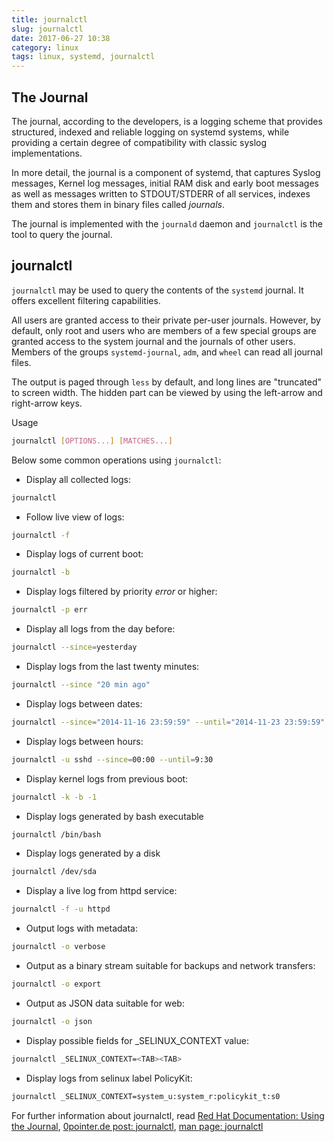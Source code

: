 ```yaml
---
title: journalctl
slug: journalctl
date: 2017-06-27 10:38
category: linux
tags: linux, systemd, journalctl
---
```


## The Journal

The journal, according to the developers, is a logging scheme that provides structured, indexed and reliable logging on systemd systems, while providing a certain degree of compatibility with classic syslog implementations.

In more detail, the journal is a component of systemd, that captures Syslog messages, Kernel log messages, initial RAM disk and early boot messages as well as messages written to STDOUT/STDERR of all services, indexes them and stores them in binary files called _journals_.

The journal is implemented with the `journald` daemon and `journalctl` is the tool to query the journal.

## journalctl

`journalctl` may be used to query the contents of the `systemd` journal. It offers excellent filtering capabilities.

All users are granted access to their private per-user journals. However, by default, only root and users who are members of a few special groups are granted access to the system journal and the journals of other users. Members of the groups `systemd-journal`, `adm`, and `wheel` can read all journal files.

The output is paged through `less` by default, and long lines are "truncated" to screen width. The hidden part can be viewed by using the left-arrow and right-arrow keys.

Usage
```bash
journalctl [OPTIONS...] [MATCHES...]
```

Below some common operations using `journalctl`:

- Display all collected logs:
```bash
journalctl
```

- Follow live view of logs:
```bash
journalctl -f
```

- Display logs of current boot:
```bash
journalctl -b
```

- Display logs filtered by priority _error_ or higher:
```bash
journalctl -p err
```

- Display all logs from the day before:
```bash
journalctl --since=yesterday
```

- Display logs from the last twenty minutes:
```bash
journalctl --since "20 min ago"
```

- Display logs between dates:
```bash
journalctl --since="2014-11-16 23:59:59" --until="2014-11-23 23:59:59"
```

- Display logs between hours:
```bash
journalctl -u sshd --since=00:00 --until=9:30
```

- Display kernel logs from previous boot:
```bash
journalctl -k -b -1
```

- Display logs generated by bash executable
```bash
journalctl /bin/bash
```

- Display logs generated by a disk
```bash
journalctl /dev/sda
```

- Display a live log from httpd service:
```bash
journalctl -f -u httpd
```

- Output logs with metadata:
```bash
journalctl -o verbose
```

- Output as a binary stream suitable for backups and network transfers:
```bash
journalctl -o export
```

- Output as JSON data suitable for web:
```bash
journalctl -o json
```

- Display possible fields for _SELINUX_CONTEXT value:
```bash
journalctl _SELINUX_CONTEXT=<TAB><TAB>
```

- Display logs from selinux label PolicyKit:
```bash
journalctl _SELINUX_CONTEXT=system_u:system_r:policykit_t:s0
```

For further information about journalctl, read [Red Hat Documentation: Using the Journal](https://access.redhat.com/documentation/en-US/Red_Hat_Enterprise_Linux/7/html/System_Administrators_Guide/s1-Using_the_Journal.html), [0pointer.de post: journalctl](http://0pointer.de/blog/projects/journalctl.html), [man page: journalctl](https://www.freedesktop.org/software/systemd/man/journalctl.html)
